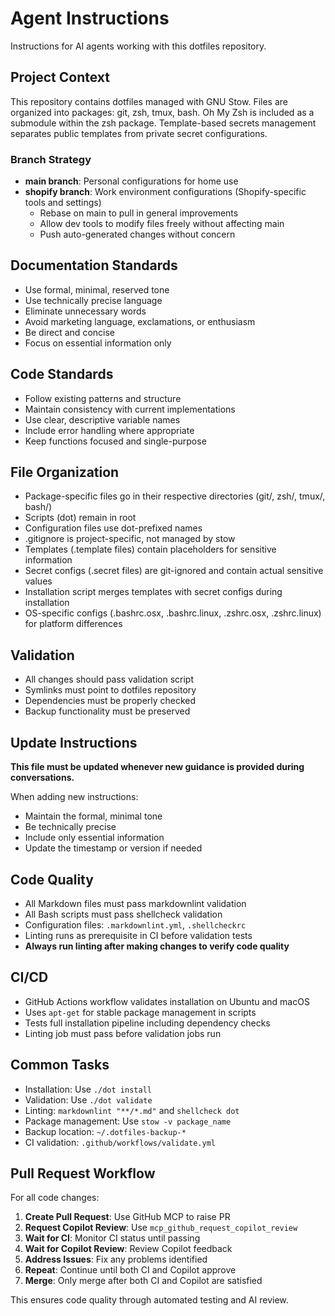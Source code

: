 # Agent Instructions

Instructions for AI agents working with this dotfiles repository.

## Project Context

This repository contains dotfiles managed with GNU Stow. Files are organized into packages: git, zsh, tmux, bash.
Oh My Zsh is included as a submodule within the zsh package.
Template-based secrets management separates public templates from private secret configurations.

### Branch Strategy

- **main branch**: Personal configurations for home use
- **shopify branch**: Work environment configurations (Shopify-specific tools and settings)
  - Rebase on main to pull in general improvements
  - Allow dev tools to modify files freely without affecting main
  - Push auto-generated changes without concern

## Documentation Standards

- Use formal, minimal, reserved tone
- Use technically precise language
- Eliminate unnecessary words
- Avoid marketing language, exclamations, or enthusiasm
- Be direct and concise
- Focus on essential information only

## Code Standards

- Follow existing patterns and structure
- Maintain consistency with current implementations
- Use clear, descriptive variable names
- Include error handling where appropriate
- Keep functions focused and single-purpose

## File Organization

- Package-specific files go in their respective directories (git/, zsh/, tmux/, bash/)
- Scripts (dot) remain in root
- Configuration files use dot-prefixed names
- .gitignore is project-specific, not managed by stow
- Templates (.template files) contain placeholders for sensitive information
- Secret configs (.secret files) are git-ignored and contain actual sensitive values
- Installation script merges templates with secret configs during installation
- OS-specific configs (.bashrc.osx, .bashrc.linux, .zshrc.osx, .zshrc.linux) for platform differences

## Validation

- All changes should pass validation script
- Symlinks must point to dotfiles repository
- Dependencies must be properly checked
- Backup functionality must be preserved

## Update Instructions

**This file must be updated whenever new guidance is provided during conversations.**

When adding new instructions:

- Maintain the formal, minimal tone
- Be technically precise
- Include only essential information
- Update the timestamp or version if needed

## Code Quality

- All Markdown files must pass markdownlint validation
- All Bash scripts must pass shellcheck validation
- Configuration files: `.markdownlint.yml`, `.shellcheckrc`
- Linting runs as prerequisite in CI before validation tests
- **Always run linting after making changes to verify code quality**

## CI/CD

- GitHub Actions workflow validates installation on Ubuntu and macOS
- Uses `apt-get` for stable package management in scripts
- Tests full installation pipeline including dependency checks
- Linting job must pass before validation jobs run

## Common Tasks

- Installation: Use `./dot install`
- Validation: Use `./dot validate`
- Linting: `markdownlint "**/*.md"` and `shellcheck dot`
- Package management: Use `stow -v package_name`
- Backup location: `~/.dotfiles-backup-*`
- CI validation: `.github/workflows/validate.yml`

## Pull Request Workflow

For all code changes:

1. **Create Pull Request**: Use GitHub MCP to raise PR
2. **Request Copilot Review**: Use `mcp_github_request_copilot_review`
3. **Wait for CI**: Monitor CI status until passing
4. **Wait for Copilot Review**: Review Copilot feedback
5. **Address Issues**: Fix any problems identified
6. **Repeat**: Continue until both CI and Copilot approve
7. **Merge**: Only merge after both CI and Copilot are satisfied

This ensures code quality through automated testing and AI review.
